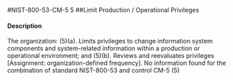 #NIST-800-53-CM-5 5
##Limit Production / Operational Privileges
#### Description
The organization:
   (5)(a).  Limits privileges to change information system components and system-related information within a production or operational environment; and
   (5)(b).  Reviews and reevaluates privileges [Assignment: organization-defined frequency].
No information found for the combination of standard NIST-800-53 and control CM-5 (5)
